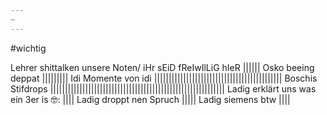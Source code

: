 ```yaml
---
~
---
```

#wichtig

Lehrer shittalken unsere Noten/ iHr sEiD fReIwIlLiG hIeR
|||||| 
Osko beeing deppat
|||||||||
Idi Momente von idi
||||||||||||||||||||||||||||||||||||||||||||
Boschis Stifdrops
||||||||||||||||||||||||||||||||||||||||||||||||||||||||||||
Ladig erklärt uns was ein 3er is 🤓:
||||
Ladig droppt nen Spruch
|||||
Ladig siemens btw
||||